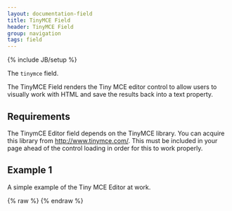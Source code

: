 ```yaml
---
layout: documentation-field
title: TinyMCE Field
header: TinyMCE Field
group: navigation
tags: field
---
```

{% include JB/setup %}

The ```tinymce``` field.

The TinyMCE Field renders the Tiny MCE editor control to allow users to visually work with HTML
and save the results back into a text property.

<!-- INCLUDE_API_DOCS: tinymce -->


## Requirements
The TinymCE Editor field depends on the TinyMCE library.  You can acquire this library from
<a href="http://www.tinymce.com/">http://www.tinymce.com/</a>.  This must be included in your page ahead of the control
loading in order for this to work properly.


## Example 1
A simple example of the Tiny MCE Editor at work.
<div id="field1"> </div>
{% raw %}
<script type="text/javascript" id="field1-script">
$("#field1").alpaca({
    "data": "Ice cream is a <b>frozen</b> dessert usually made from <i>dairy products</i>, such as milk and cream, and often combined with fruits or other ingredients and flavors.",
    "options": {
        "type": "tinymce"
    }
});
</script>
{% endraw %}
